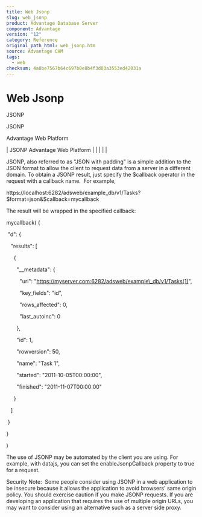 ```yaml
---
title: Web Jsonp
slug: web_jsonp
product: Advantage Database Server
component: Advantage
version: "12"
category: Reference
original_path_html: web_jsonp.htm
source: Advantage CHM
tags:
  - web
checksum: 4a8be7567b64c697b0e8b4f3d03a3553ed42031a
---
```


# Web Jsonp

JSONP

JSONP

Advantage Web Platform

| JSONP  Advantage Web Platform |  |  |  |  |

JSONP, also referred to as "JSON with padding" is a simple addition to the JSON format to allow the client to request data from a server in a different domain. To obtain a JSONP result, just specify the $callback operator in the request with a callback name.  For example,

https://localhost:6282/adsweb/example\_db/v1/Tasks?$format=json&$callback=mycallback

The result will be wrapped in the specified callback:

mycallback( {

 "d": {

   "results": [

     {

       "\_\_metadata": {

         "uri": "https://myserver.com:6282/adsweb/example\_db/v1/Tasks(1)",

         "key\_fields": "id",

         "rows\_affected": 0,

         "last\_autoinc": 0

       },

       "id": 1,

       "rowversion": 50,

       "name": "Task 1",

       "started": "2011-10-05T00:00:00",

       "finished": "2011-11-07T00:00:00"

     }

   ]

 }

}

)

The use of JSONP may be automated by the client you are using. For example, with datajs, you can set the enableJsonpCallback property to true for a request.

Security Note:  Some people consider using JSONP in a web application to be insecure because it allows the application to avoid browsers' same origin policy. You should exercise caution if you make JSONP requests. If you are developing an application that requires the use of multiple origin URLs, you may want to consider using an alternative such as a server side proxy.
